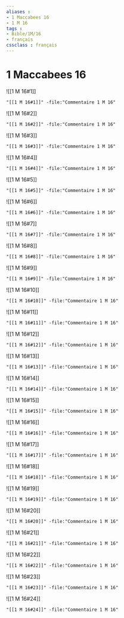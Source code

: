 ```yaml
---
aliases : 
- 1 Maccabees 16
- 1 M 16
tags : 
- Bible/1M/16
- français
cssclass : français
---
```


# 1 Maccabees 16

![[1 M 16#1]]

```query
"[[1 M 16#1]]" -file:"Commentaire 1 M 16"
```

![[1 M 16#2]]

```query
"[[1 M 16#2]]" -file:"Commentaire 1 M 16"
```

![[1 M 16#3]]

```query
"[[1 M 16#3]]" -file:"Commentaire 1 M 16"
```

![[1 M 16#4]]

```query
"[[1 M 16#4]]" -file:"Commentaire 1 M 16"
```

![[1 M 16#5]]

```query
"[[1 M 16#5]]" -file:"Commentaire 1 M 16"
```

![[1 M 16#6]]

```query
"[[1 M 16#6]]" -file:"Commentaire 1 M 16"
```

![[1 M 16#7]]

```query
"[[1 M 16#7]]" -file:"Commentaire 1 M 16"
```

![[1 M 16#8]]

```query
"[[1 M 16#8]]" -file:"Commentaire 1 M 16"
```

![[1 M 16#9]]

```query
"[[1 M 16#9]]" -file:"Commentaire 1 M 16"
```

![[1 M 16#10]]

```query
"[[1 M 16#10]]" -file:"Commentaire 1 M 16"
```

![[1 M 16#11]]

```query
"[[1 M 16#11]]" -file:"Commentaire 1 M 16"
```

![[1 M 16#12]]

```query
"[[1 M 16#12]]" -file:"Commentaire 1 M 16"
```

![[1 M 16#13]]

```query
"[[1 M 16#13]]" -file:"Commentaire 1 M 16"
```

![[1 M 16#14]]

```query
"[[1 M 16#14]]" -file:"Commentaire 1 M 16"
```

![[1 M 16#15]]

```query
"[[1 M 16#15]]" -file:"Commentaire 1 M 16"
```

![[1 M 16#16]]

```query
"[[1 M 16#16]]" -file:"Commentaire 1 M 16"
```

![[1 M 16#17]]

```query
"[[1 M 16#17]]" -file:"Commentaire 1 M 16"
```

![[1 M 16#18]]

```query
"[[1 M 16#18]]" -file:"Commentaire 1 M 16"
```

![[1 M 16#19]]

```query
"[[1 M 16#19]]" -file:"Commentaire 1 M 16"
```

![[1 M 16#20]]

```query
"[[1 M 16#20]]" -file:"Commentaire 1 M 16"
```

![[1 M 16#21]]

```query
"[[1 M 16#21]]" -file:"Commentaire 1 M 16"
```

![[1 M 16#22]]

```query
"[[1 M 16#22]]" -file:"Commentaire 1 M 16"
```

![[1 M 16#23]]

```query
"[[1 M 16#23]]" -file:"Commentaire 1 M 16"
```

![[1 M 16#24]]

```query
"[[1 M 16#24]]" -file:"Commentaire 1 M 16"
```

